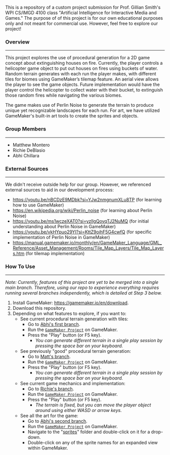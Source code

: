 This is a repository of a custom project submission for Prof. Gillian Smith's WPI CS/IMGD 4100 class "Artificial Intelligence for Interactive Media and Games."
The purpose of of this project is for our own educational purposes only and not meant for commercial use. However, feel free to explore our project!

<h3 id="features">Overview</h3>

------
This project explores the use of procedural generation for a 2D game concept about extinguishing houses on fire. Currently, the player controls a helicopter game object
to put out houses on fires using buckets of water. Random terrain generates with each run the player makes, with different tiles for biomes using GameMaker’s tilemap feature.
An aerial view allows the player to see the game objects. Future implementation would have the player control the helicopter to collect water with their bucket,
to extinguish those random fires while navigating the various biomes.

The game makes use of Perlin Noise to generate the terrain to produce unique yet recognizable landscapes for each run.
For art, we have utilized GameMaker's built-in art tools to create the sprites and objects.

<h3 id="features">Group Members</h3>

------
- Matthew Montero
- Richie DeBlasio
- Abhi Chillara

<h3 id="features">External Sources</h3>

------
We didn't receive outside help for our group. However, we referenced external sources to aid in our development process:
- https://youtu.be/nBCDzE9MDbk?si=YJw2nmgnumXLu8TP (for learning how to use GameMaker)
- https://en.wikipedia.org/wiki/Perlin_noise (for learning about Perlin Noise)
- https://youtu.be/ms1wczeXAT0?si=yzllgQoyqTJ2NuMQ (for initial understanding about Perlin Noise in GameMaker)
- https://youtu.be/vkHYpuo29YI?si=KttZ9oihF5G4cwfQ (for specific implementation of Perlin Noise in GameMaker)
- https://manual.gamemaker.io/monthly/en/GameMaker_Language/GML_Reference/Asset_Management/Rooms/Tile_Map_Layers/Tile_Map_Layers.htm (for tilemap implementation)

<h3 id="use">How To Use</h3>

------

*Note: Currently, features of this project are yet to be merged into a single main branch. Therefore, using our repo to experience everything requires running several branches independently, which is detailed at Step 3 below.*

1. Install GameMaker: https://gamemaker.io/en/download.
2. Download this repository.
3. Depending on what features to explore, if you want to:
   - See current procedural terrain generation with tiles:
     - Go to [Abhi's first branch](https://github.com/montmatt/Water-Bucketeers/tree/Abhi-working-branch).
     - Run the [`GameMaker Project`](https://github.com/montmatt/Water-Bucketeers/blob/a3a70b7a92853737ffc6d770344692f59446892f/Water%20Bucketeers.yyp) on GameMaker.
     - Press the "Play" button (or F5 key).
       - *You can generate different terrain in a single play session by pressing the space bar on your keyboard.*
   - See previously "good" procedural terrain generation:
     - Go to [Matt's branch](https://github.com/montmatt/Water-Bucketeers/tree/Matt's-Branch).
     - Run the [`GameMaker Project`](https://github.com/montmatt/Water-Bucketeers/blob/57c3eb6236f7f52cc2d3da4782f555491a8334d8/Water%20Bucketeers.yyp) on GameMaker.
     - Press the "Play" button (or F5 key).
       - *You can generate different terrain in a single play session by pressing the space bar on your keyboard.*
   - See current game mechanics and implementation:
     - Go to [Richie's branch](https://github.com/montmatt/Water-Bucketeers/tree/Richie's-Branch).
     - Run the [`GameMaker Project`](https://github.com/montmatt/Water-Bucketeers/blob/91a7ecb35dce1f0156ab7dd27b3950bbf4e03d99/Water%20Bucketeers.yyp) on GameMaker.
     - Press the "Play" button (or F5 key).
       - *The terrain is fixed, but you can move the player object around using either WASD or arrow keys.*
   - See all the art for the game:
     - Go to [Abhi's second branch](https://github.com/montmatt/Water-Bucketeers/tree/Abhi's-Branch).
     - Run the [`GameMaker Project`](https://github.com/montmatt/Water-Bucketeers/blob/c5c5a1ac01c3f8bf2aa7f7514c3f1d8ee125a31d/Water%20Bucketeers.yyp) on GameMaker.
     - Navigate to the "[sprites](https://github.com/montmatt/Water-Bucketeers/tree/c5c5a1ac01c3f8bf2aa7f7514c3f1d8ee125a31d/sprites)" folder and double-click on it for a drop-down.
     - Double-click on any of the sprite names for an expanded view within GameMaker.

